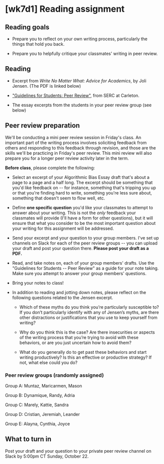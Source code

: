 # [wk7d1] Reading assignment

## Reading goals

- Prepare you to reflect on your own writing process, particularly the things that hold you back.

- Prepare you to helpfully critique your classmates' writing in peer review.

## Reading

- Excerpt from *Write No Matter What: Advice for Academics*, by Joli Jensen. (The PDF is linked below)

- ["Guidelines for Students: Peer Review"](https://serc.carleton.edu/sp/library/peerreview/tips.html), from SERC at Carleton.

- The essay excerpts from the students in your peer review group (see below)


## Peer review preparation

We'll be conducting a mini peer review session in Friday's class. An important part of the writing process involves soliciting feedback from others and responding to this feedback through revision, and those are the skills we'll be practicing in Friday's peer review. This mini review will also prepare you for a longer peer review activity later in the term.

**Before class**, please complete the following:

- Select an excerpt of your Algorithmic Bias Essay draft that's about a page to a page and a half long. The excerpt should be something that you'd like feedback on -- for instance, something that's tripping you up or that you're finding hard to write, something you're less sure about, something that doesn't seem to flow well, etc.

- Define **one specific question** you'd like your classmates to attempt to answer about your writing. This is not the *only* feedback your classmates will provide (I'll have a form for other questions), but it will ensure that what you consider to be the most important question about your writing for this assignment will be addressed.

- Send your excerpt and your question to your group members. I've set up channels on Slack for each of the peer review groups -- you can upload your draft and post your question there. **Please post your draft as a PDF.**

- Read, and take notes on, each of your group members' drafts. Use the "Guidelines for Students -- Peer Review" as a guide for your note taking. Make sure you attempt to answer your group members' questions.

- Bring your notes to class!

- In addition to reading and jotting down notes, please reflect on the following questions related to the Jensen excerpt. 

    -  Which of these myths do you think you’re particularly susceptible to?  If you don’t particularly identify with any of Jensen’s myths, are there other distractions or justifications that you use to keep yourself from writing?

    - Why do you think this is the case?  Are there insecurities or aspects of the writing process that you’re trying to avoid with these behaviors, or are you just uncertain how to avoid them? 

    - What do you generally do to get past these behaviors and start writing productively?  Is this an effective or productive strategy?  If not, what else could you do?


### Peer review groups (randomly assigned)

Group A: Muntaz, Maricarmen, Mason

Group B: Dynamique, Randy, Adria

Group C: Marely, Kattie, Sandra

Group D: Cristian, Jeremiah, Leander

Group E: Alayna, Cynthia, Joyce

## What to turn in 

Post your draft and your question to your private peer review channel on Slack by 5:00pm CT Sunday, October 22.